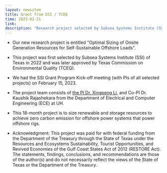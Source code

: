 ```yaml
---
layout: newsitem
title: Grant from SSI / TCEQ
time: 2023-02-21
link: 
description: "Research project selected by Subsea Systems Institute (SSI) of Texas with approval from Texas Commission on Environmental Quality (TCEQ), funding: $155,000. It is federal funding from the Department of the Treasury through the State of Texas."
---
```


* Our new research project is entitled "Optimal Sizing of Onsite Generation Resources for Self-Sustainable Offshore Loads".

* This project was first selected by Subsea Systems Institute (SSI) of Texas in 2022 and was later approved by Texas Commission on Environmental Quality (TCEQ). 

* We had the SSI Grant Program Kick-off meeting (with PIs of all selected projects) on February 15, 2023.

* The project team consists of <a href="/people/Xingpeng-Li" class="off">the PI Dr. Xingpeng Li</a>, and Co-PI Dr. Kaushik Rajashekara from the Department of Electrical and Computer Engineering (ECE) at UH.

* This 18-month project is to size renewable and storage resources to achieve zero carbon emission for offshore power systems that power offshore rigs.

* Acknowledgment: This project was paid for with federal funding from the Department of the Treasury through the State of Texas under the Resources and Ecosystems Sustainability, Tourist Opportunities, and Revived Economies of the Gulf Coast States Act of 2012 (RESTORE Act). The statements, findings, conclusions, and recommendations are those of the author(s) and do not necessarily reflect the views of the State of Texas or the Department of the Treasury.